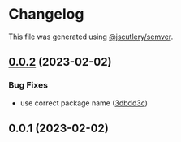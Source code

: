 # Changelog

This file was generated using [@jscutlery/semver](https://github.com/jscutlery/semver).

## [0.0.2](https://github.com/zupit-it/nx/compare/create-nx-workspace-0.0.1...create-nx-workspace-0.0.2) (2023-02-02)


### Bug Fixes

* use correct package name ([3dbdd3c](https://github.com/zupit-it/nx/commit/3dbdd3c8c43534a5335016879b5a7985abf08544))

## 0.0.1 (2023-02-02)
